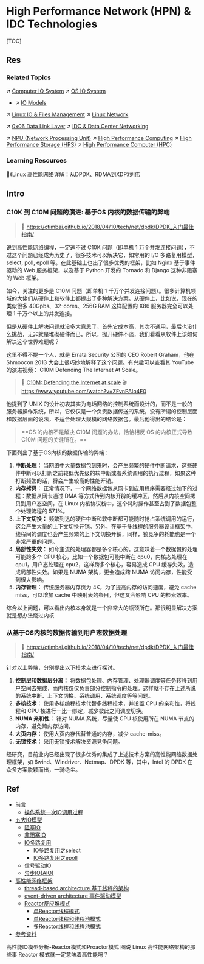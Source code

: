 # High Performance Network (HPN) & IDC Technologies

[TOC]



## Res
### Related Topics
↗ [Computer IO System](../../🧬%20Computer%20System/Computer%20Architecture/Computer%20Microarchitectures%20(Computer%20Organization)%20&%20von%20Neumann%20Model/Computer%20IO%20System/Computer%20IO%20System.md)
↗ [OS IO System](../../🧬%20Computer%20System/Operating%20System%20(Theory%20Part)/OS%20IO%20System/OS%20IO%20System.md)
- ↗ [IO Models](../../🧬%20Computer%20System/Operating%20System%20(Theory%20Part)/OS%20IO%20System/📌%20IO%20Models/IO%20Models.md)

↗ [Linux IO & Files Management](../../🥷🏼%20Operating%20System%20(Engineering%20Part)/Linux%20(Derived%20From%20UNIX%20Family)/🔩%20Linux%20Kernel/Linux%20IO%20&%20Files%20Management/Linux%20IO%20&%20Files%20Management.md)
↗ [Linux Network](../../🥷🏼%20Operating%20System%20(Engineering%20Part)/Linux%20(Derived%20From%20UNIX%20Family)/🔩%20Linux%20Kernel/Linux%20IO%20&%20Files%20Management/🎠%20Linux%20Network/Linux%20Network.md)

↗ [0x06 Data Link Layer](../📌%20Computer%20Networking%20Basics/0x06%20Data%20Link%20Layer/0x06%20Data%20Link%20Layer.md)
↗ [IDC & Data Center Networking](../📌%20Computer%20Networking%20Basics/0x06%20Data%20Link%20Layer/IDC%20&%20Data%20Center%20Networking.md)

↗ [NPU (Network Processing Unit)](../../../Embedded%20&%20Internet%20of%20Things/🚟%20Embedded%20Computer%20Systems/Embedded%20Hardwares%20&%20Chips/ASIC%20(Application-Specific%20Integrated%20Circuit)/Semi-Customized%20ASIC/NPU%20(Network%20Processing%20Unit)/NPU%20(Network%20Processing%20Unit).md)
↗ [High Performance Computing](../../🧬%20Computer%20System/Computing%20&%20Computing%20Systems/High%20Performance%20Computing/High%20Performance%20Computing.md)
↗ [High Performance Storage (HPS)](../../🍕%20Computer%20Storage%20&%20Database%20Systems/High%20Performance%20Storage%20(HPS)/High%20Performance%20Storage%20(HPS).md)
↗ [High Performance Computer (HPC)](../../🧬%20Computer%20System/Computing%20&%20Computing%20Systems/High%20Performance%20Computer%20(HPC).md)


### Learning Resources
📖《Linux 高性能网络详解：从DPDK、RDMA到XDP》刘伟



## Intro
### C10K 到 C10M 问题的演进: 基于OS 内核的数据传输的弊端
> 📎 https://ctimbai.github.io/2018/04/10/tech/net/dpdk/DPDK_入门最佳指南/

说到高性能网络编程，一定逃不过 C10K 问题（即单机 1 万个并发连接问题），不过这个问题已经成为历史了，很多技术可以解决它，如常用的 I/O 多路复用模型，select, poll, epoll 等。在此基础上也出了很多优秀的框架，比如 Nginx 基于事件驱动的 Web 服务框架，以及基于 Python 开发的 Tornado 和 Django 这种非阻塞的 Web 框架。

如今，关注的更多是 C10M 问题（即单机 1 千万个并发连接问题）。很多计算机领域的大佬们从硬件上和软件上都提出了多种解决方案。从硬件上，比如说，现在的类似很多 40Gpbs、32-cores、256G RAM 这样配置的 X86 服务器完全可以处理 1 千万个以上的并发连接。

但是从硬件上解决问题就没多大意思了，首先它成本高，其次不通用，最后也没什么挑战，无非就是堆砌硬件而已。所以，抛开硬件不谈，我们看看从软件上该如何解决这个世界难题呢？

这里不得不提一个人，就是 Errata Security 公司的 CEO Robert Graham，他在 Shmoocon 2013 大会上很巧妙地解释了这个问题。有兴趣可以查看其 YouTube 的演进视频： C10M Defending The Internet At Scale。

> 📄 [C10M: Defending the Internet at scale](https://www.cs.dartmouth.edu/~sergey/cs258/2013/C10M-Defending-the-Internet-at-Scale-Dartmouth-2013.pdf)
> 🎬 https://www.youtube.com/watch?v=ZFvnPAIo4F0

他提到了 UNIX 的设计初衷其实为电话网络的控制系统而设计的，而不是一般的服务器操作系统，所以，它仅仅是一个负责数据传送的系统，没有所谓的控制层面和数据层面的说法，不适合处理大规模的网络数据包。最后他得出的结论是：

> ==OS 的内核不是解决 C10M 问题的办法，恰恰相反 OS 的内核正式导致 C10M 问题的关键所在。==

下面列出了基于OS内核的数据传输的弊端：
1. **中断处理：** 当网络中大量数据包到来时，会产生频繁的硬件中断请求，这些硬件中断可以打断之前较低优先级的软中断或者系统调用的执行过程，如果这种打断频繁的话，将会产生较高的性能开销。
2. **内存拷贝：** 正常情况下，一个网络数据包从网卡到应用程序需要经过如下的过程：数据从网卡通过 DMA 等方式传到内核开辟的缓冲区，然后从内核空间拷贝到用户态空间，在 Linux 内核协议栈中，这个耗时操作甚至占到了数据包整个处理流程的 57.1%。
3. **上下文切换：** 频繁到达的硬件中断和软中断都可能随时抢占系统调用的运行，这会产生大量的上下文切换开销。另外，在基于多线程的服务器设计框架中，线程间的调度也会产生频繁的上下文切换开销，同样，锁竞争的耗能也是一个非常严重的问题。
4. **局部性失效：** 如今主流的处理器都是多个核心的，这意味着一个数据包的处理可能跨多个 CPU 核心，比如一个数据包可能中断在 cpu0，内核态处理在 cpu1，用户态处理在 cpu2，这样跨多个核心，容易造成 CPU 缓存失效，造成局部性失效。如果是 NUMA 架构，更会造成跨 NUMA 访问内存，性能受到很大影响。
5. **内存管理：** 传统服务器内存页为 4K，为了提高内存的访问速度，避免 cache miss，可以增加 cache 中映射表的条目，但这又会影响 CPU 的检索效率。

综合以上问题，可以看出内核本身就是一个非常大的瓶颈所在。那很明显解决方案就是想办法绕过内核


### 从基于OS内核的数据传输到用户态数据处理
> 📎 https://ctimbai.github.io/2018/04/10/tech/net/dpdk/DPDK_入门最佳指南/

针对以上弊端，分别提出以下技术点进行探讨。
1. **控制层和数据层分离：** 将数据包处理、内存管理、处理器调度等任务转移到用户空间去完成，而内核仅仅负责部分控制指令的处理。这样就不存在上述所说的系统中断、上下文切换、系统调用、系统调度等等问题。
2. **多核技术：** 使用多核编程技术代替多线程技术，并设置 CPU 的亲和性，将线程和 CPU 核进行一比一绑定，减少彼此之间调度切换。
3. **NUMA 亲和性：** 针对 NUMA 系统，尽量使 CPU 核使用所在 NUMA 节点的内存，避免跨内存访问。
4. **大页内存：** 使用大页内存代替普通的内存，减少 cache-miss。
5. **无锁技术：** 采用无锁技术解决资源竞争问题。

经研究，目前业内已经出现了很多优秀的集成了上述技术方案的高性能网络数据处理框架，如 6wind、Windriver、Netmap、DPDK 等，其中，Intel 的 DPDK 在众多方案脱颖而出，一骑绝尘。



## Ref
[👍 IO模型及高性能网络架构分析 | cnblog]: https://www.cnblogs.com/S1mpleBug/p/16711860.html
- [前言](https://www.cnblogs.com/S1mpleBug/p/16711860.html#%E5%89%8D%E8%A8%80)
    - [操作系统一次IO调用过程](https://www.cnblogs.com/S1mpleBug/p/16711860.html#%E6%93%8D%E4%BD%9C%E7%B3%BB%E7%BB%9F%E4%B8%80%E6%AC%A1io%E8%B0%83%E7%94%A8%E8%BF%87%E7%A8%8B)
- [五大IO模型](https://www.cnblogs.com/S1mpleBug/p/16711860.html#%E4%BA%94%E5%A4%A7io%E6%A8%A1%E5%9E%8B)
    - [阻塞IO](https://www.cnblogs.com/S1mpleBug/p/16711860.html#%E9%98%BB%E5%A1%9Eio)
    - [非阻塞IO](https://www.cnblogs.com/S1mpleBug/p/16711860.html#%E9%9D%9E%E9%98%BB%E5%A1%9Eio)
    - [IO多路复用](https://www.cnblogs.com/S1mpleBug/p/16711860.html#io%E5%A4%9A%E8%B7%AF%E5%A4%8D%E7%94%A8)
        - [IO多路复用之select](https://www.cnblogs.com/S1mpleBug/p/16711860.html#io%E5%A4%9A%E8%B7%AF%E5%A4%8D%E7%94%A8%E4%B9%8Bselect)
        - [IO多路复用之epoll](https://www.cnblogs.com/S1mpleBug/p/16711860.html#io%E5%A4%9A%E8%B7%AF%E5%A4%8D%E7%94%A8%E4%B9%8Bepoll)
    - [信号驱动IO](https://www.cnblogs.com/S1mpleBug/p/16711860.html#%E4%BF%A1%E5%8F%B7%E9%A9%B1%E5%8A%A8io)
    - [异步IO(AIO)](https://www.cnblogs.com/S1mpleBug/p/16711860.html#%E5%BC%82%E6%AD%A5ioaio)
- [高性能网络框架](https://www.cnblogs.com/S1mpleBug/p/16711860.html#%E9%AB%98%E6%80%A7%E8%83%BD%E7%BD%91%E7%BB%9C%E6%A1%86%E6%9E%B6)
    - [thread-based architecture 基于线程的架构](https://www.cnblogs.com/S1mpleBug/p/16711860.html#thread-based-architecture-%E5%9F%BA%E4%BA%8E%E7%BA%BF%E7%A8%8B%E7%9A%84%E6%9E%B6%E6%9E%84)
    - [event-driven architecture 事件驱动模型](https://www.cnblogs.com/S1mpleBug/p/16711860.html#event-driven-architecture-%E4%BA%8B%E4%BB%B6%E9%A9%B1%E5%8A%A8%E6%A8%A1%E5%9E%8B)
    - [Reactor反应堆模式](https://www.cnblogs.com/S1mpleBug/p/16711860.html#reactor%E5%8F%8D%E5%BA%94%E5%A0%86%E6%A8%A1%E5%BC%8F)
        - [单Reactor线程模式](https://www.cnblogs.com/S1mpleBug/p/16711860.html#%E5%8D%95reactor%E7%BA%BF%E7%A8%8B%E6%A8%A1%E5%BC%8F)
        - [单Reactor线程和线程池模式](https://www.cnblogs.com/S1mpleBug/p/16711860.html#%E5%8D%95reactor%E7%BA%BF%E7%A8%8B%E5%92%8C%E7%BA%BF%E7%A8%8B%E6%B1%A0%E6%A8%A1%E5%BC%8F)
        - [多Reactor线程和线程池模式](https://www.cnblogs.com/S1mpleBug/p/16711860.html#%E5%A4%9Areactor%E7%BA%BF%E7%A8%8B%E5%92%8C%E7%BA%BF%E7%A8%8B%E6%B1%A0%E6%A8%A1%E5%BC%8F)
- [参考资料](https://www.cnblogs.com/S1mpleBug/p/16711860.html#%E5%8F%82%E8%80%83%E8%B5%84%E6%96%99)

高性能IO模型分析-Reactor模式和Proactor模式
图说 Linux 高性能网络架构的那些事
Reactor 模式就一定意味着高性能吗？

[👍 比较 RoCE、InfiniBand 和 TCP 网络：选择正确的高性能协议]: https://ascentoptics.com/blog/cn/comparing-roce-infiniband-and-tcp-networks-choosing-the-right-high-performance-protocol/
